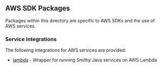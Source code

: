 ## AWS SDK Packages
Packages within this directory are specific to AWS SDKs and the use of AWS services.

### Service Integrations 
The following integrations for AWS services are provided: 
- [lambda](./integrations/lambda) - Wrapper for running Smithy Java services on AWS Lambda
